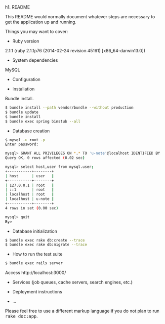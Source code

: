 h1. README

This README would normally document whatever steps are necessary to get the
application up and running.

Things you may want to cover:

* Ruby version

2.1.1 (ruby 2.1.1p76 (2014-02-24 revision 45161) [x86_64-darwin13.0])

* System dependencies

MySQL

* Configuration

* Installation

Bundle install.

```sh
$ bundle install --path vendor/bundle --without production
$ bundle update
$ bundle install
$ bundle exec spring binstub --all
```

* Database creation

```sh
$ mysql -u root -p
Enter password:

mysql> GRANT ALL PRIVILEGES ON *.* TO 'u-note'@localhost IDENTIFIED BY 'u-note-password';
Query OK, 0 rows affected (0.02 sec)

mysql> select host,user from mysql.user;
+-----------+--------+
| host      | user   |
+-----------+--------+
| 127.0.0.1 | root   |
| ::1       | root   |
| localhost | root   |
| localhost | u-note |
+-----------+--------+
4 rows in set (0.00 sec)

mysql> quit
Bye
```

* Database initialization

```sh
$ bundle exec rake db:create --trace
$ bundle exec rake db:migrate --trace
```

* How to run the test suite

```sh
$ bundle exec rails server
```

Access http://localhost:3000/

* Services (job queues, cache servers, search engines, etc.)

* Deployment instructions

* ...


Please feel free to use a different markup language if you do not plan to run
<tt>rake doc:app</tt>.
